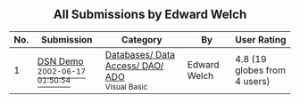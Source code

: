 ﻿<div align="center">

## All Submissions by Edward Welch

</div>

No.  | Submission | Category | By   | User Rating
---- | ---------- | -------- | ---- | -----------
1 | [DSN Demo<br /><sup>2002-06-17 01:50:54</sup>](https://github.com/Planet-Source-Code/edward-welch-dsn-demo__1-35932) | [Databases/ Data Access/ DAO/ ADO<br /><sup>Visual Basic</sup>](../ByCategory/databases-data-access-dao-ado__1-6.md) | Edward Welch | 4.8 (19 globes from 4 users)

